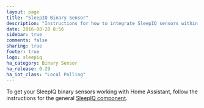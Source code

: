 ```yaml
---
layout: page
title: "SleepIQ Binary Sensor"
description: "Instructions for how to integrate SleepIQ sensors within Home Assistant."
date: 2016-08-28 8:56
sidebar: true
comments: false
sharing: true
footer: true
logo: sleepiq
ha_category: Binary Sensor
ha_release: 0.29
ha_iot_class: "Local Polling"
---
```


To get your SleepIQ binary sensors working with Home Assistant, follow the instructions for the general [SleepIQ component](/components/sleepiq/).
